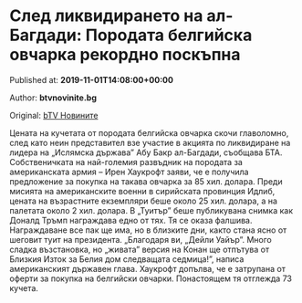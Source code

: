 
# След ликвидирането на ал-Багдади: Породата белгийска овчарка рекордно поскъпна

Published at: **2019-11-01T14:08:00+00:00**

Author: **btvnovinite.bg**

Original: [bTV Новините](https://btvnovinite.bg/lifestyle/liubopitno/sled-likvidiraneto-na-al-bagdadi-porodata-belgijska-ovcharka-rekordno-poskapna.html)

Цената на кучетата от породата белгийска овчарка скочи главоломно, след като неин представител взе участие в акцията по ликвидиране на лидера на „Ислямска държава” Абу Бакр ал-Багдади, съобщава БТА.
Собственичката на най-големия развъдник на породата за американската армия – Ирен Хаукрофт заяви, че е получила предложение за покупка на такава овчарка за 85 хил. долара.
Преди мисията на американските военни в сирийската провинция Идлиб, цената на възрастните екземпляри беше около 25 хил. долара, а на палетата около 2 хил. долара.
В „Туитър” беше публикувана снимка как Доналд Тръмп награждава едно от тях. Тя се оказа фалшива. Награждаване все пак ще има, но в близките дни, както стана ясно от шеговит туит на президента.
„Благодаря ви, „Дейли Уайър”. Много сладка възстановка, но „живата” версия на Конан ще отпътува от Близкия Изток за Белия дом следващата седмица!”, написа американският държавен глава.
Хаукрофт допълва, че е затрупана от оферти за покупка на белгийски овчарки. Понастоящем тя отглежда 73 кучета.
